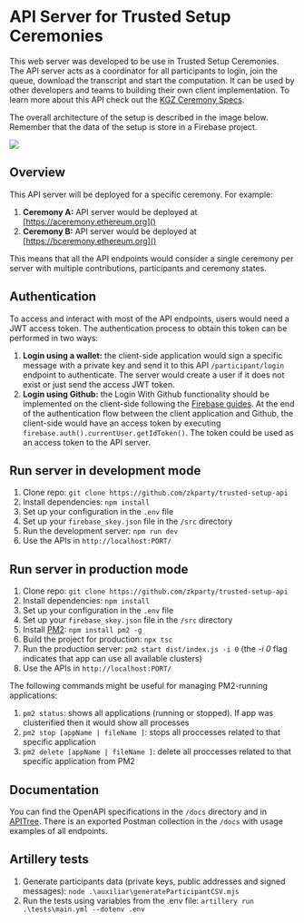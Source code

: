 # **API Server for Trusted Setup Ceremonies**

This web server was developed to be use in Trusted Setup Ceremonies. The API server acts as a coordinator for all participants to login, join the queue, download the transcript and start the computation. It can be used by other developers and teams to building their own client implementation. To learn more about this API check out the [KGZ Ceremony Specs](https://github.com/zkparty/kzg-ceremony-specs).

The overall architecture of the setup is described in the image below. Remember that the data of the setup is store in a Firebase project.

![](https://content.pstmn.io/b4b2352e-5c65-4150-b1fe-2dff3a8ab830/VHJ1c3RlZFNldHVwSGlnaExldmVsQ29tcG9uZW50cy5wbmc=)

## **Overview**
This API server will be deployed for a specific ceremony. For example:

1. **Ceremony A:** API server would be deployed at [https://aceremony.ethereum.org]()
2. **Ceremony B:** API server would be deployed at [https://bceremony.ethereum.org]()

This means that all the API endpoints would consider a single ceremony per server with multiple contributions, participants and ceremony states.

## **Authentication**
To access and interact with most of the API endpoints, users would need a JWT access token. The authentication process to obtain this token can be performed in two ways:
1. **Login using a wallet:** the client-side application would sign a specific message with a private key and send it to this API `/participant/login` endpoint to authenticate. The server would create a user if it does not exist or just send the access JWT token.
2. **Login using Github:** the Login With Github functionality should be implemented on the client-side following the [Firebase guides](https://firebase.google.com/docs/auth/web/github-auth). At the end of the authentication flow between the client application and Github, the client-side would have an access token by executing `firebase.auth().currentUser.getIdToken()`. The token could be used as an access token to the API server.

## **Run server in development mode**
1. Clone repo: `git clone https://github.com/zkparty/trusted-setup-api`
3. Install dependencies: `npm install`
4. Set up your configuration in the `.env` file
5. Set up your `firebase_skey.json` file in the `/src` directory
6. Run the development server: `npm run dev`
7. Use the APIs in `http://localhost:PORT/`

## **Run server in production mode**
1. Clone repo: `git clone https://github.com/zkparty/trusted-setup-api`
3. Install dependencies: `npm install`
4. Set up your configuration in the `.env` file
5. Set up your `firebase_skey.json` file in the `/src` directory
6. Install [PM2](https://pm2.keymetrics.io/): `npm install pm2 -g`
7. Build the project for production: `npx tsc`
8. Run the production server: `pm2 start dist/index.js -i 0` (the *-i 0* flag indicates that app can use all available clusters)
9.  Use the APIs in `http://localhost:PORT/`

The following commands might be useful for managing PM2-running applications:
1. `pm2 status`: shows all applications (running or stopped). If app was clusterified then it would show all processes
2. `pm2 stop [appName | fileName ]`: stops all proccesses related to that specific application
3. `pm2 delete [appName | fileName ]`: delete all proccesses related to that specific application from PM2

## **Documentation**
You can find the OpenAPI specifications in the `/docs` directory and in [APITree](https://hub.apitree.com/NicoSerranoP/Trusted-Setup-API/). There is an exported Postman collection in the `/docs` with usage examples of all endpoints.

## **Artillery tests**

1. Generate participants data (private keys, public addresses and signed messages): `node .\auxiliar\generateParticipantCSV.mjs`
2. Run the tests using variables from the .env file: `artillery run .\tests\main.yml --dotenv .env`

